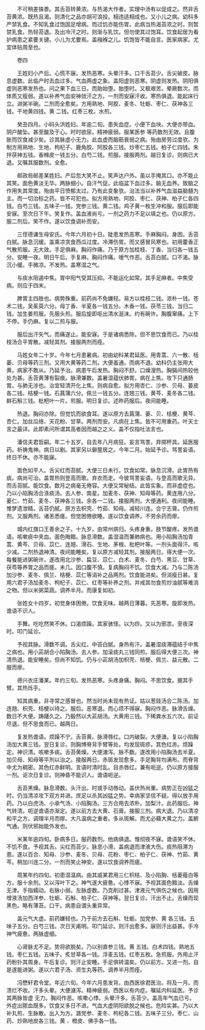 <!-- { "loadSidebar": true } -->
　　不可稍差铢黍。其舌苔转黄浓。与热渴大作者。实理中汤有以促成之。然非舌苔黄浓。既热且渴。则清化之品亦胡可浪投。相违适相成也。又小儿之病。幼科多严禁乳食。不知乳食过饱固足增病。而过饥亦能伤胃。此病当热渴苔浓之时。则暂禁乳食。热轻苔退。及出冷汗之时。则渐与乳饮。但勿使其过饱耳。饮食起居为看护病患之紧要关键。小儿为尤要焉。盖襁褓之儿。饥饱皆不能自言。医家病家。尤宜体贴周至也。

　　卷四

　　王姓妇小产后。心慌不寐。发热恶寒。头晕汗多。口干舌苔少。舌尖破皮。脉息虚数。此临产时去血过多。气血两虚之象。盖阳虚则恶寒。阴虚则发热。阴阳俱虚则恶寒发热也。问之果下血三日。而胎始堕。胎堕时。又极艰苦。晕厥数次。而体质又瘦弱。遂以补养气血安神敛汗之方。一剂而安寐汗收。寒热俱退。能起床行立。进粥半碗。二剂而全愈矣。方用熟地、阿胶、麦冬、牡蛎、枣仁、茯神各三钱。干地黄四钱。黄 二钱。红枣三枚。水煎。

　　癸丑四月。小码头洪姓妇。年逾二旬。患失血症。小便下血块。大便亦带血。阴户酸坠。甚至酸及于心。时时欲尿。精神疲弱。服某医参 等药数剂无效。且腹胀而饮食减少矣。诊其脉虚小无力。此血虚而脑筋衰弱之病。殆由房劳过度欤。为制方用熟地、生地、枸杞子、鹿角胶、阿胶各三钱。炒枣仁五钱。柏子仁四钱。朱拌茯神五钱。香橼皮一钱五分。白芍二钱。煎服。接服两剂。越日复诊。则病已大退。又嘱其服数剂。全愈。

　　邮政局邮差某姓妇。产后忽大笑不止。笑声达户外。虽以手掩其口。亦不能止其笑。面色黄淡无华。两脉细小。自汗气促。此临盆下血过多。脑无血养。致脑之作用失其常度。殆由平日愤郁太过。乃有此变象欤。治法当以补养气血滋益脑髓为主。而一切治标之药。皆不可犯也。拟方用熟地、阿胶、枣仁、茯神、柏子仁各四钱。白芍三钱。五味子一钱。党参三钱。黄二钱。鸡子黄一枚生冲和服。服后即能安寐。至次日下午。笑复作。盖血液尚亏。一剂之药力不足以填之也。仍以原方。服二剂后。笑不作。遂以饮食调补而安。

　　三侄德谦生母安氏。今年六月初十日。陡患发热恶寒。手麻胸闷。身困。舌苔白腻。脉息沉缓。盖乘凉贪食西瓜过度。冷滞伤胃。而又感冒风寒也。初用藿香正气散煎服。无大效。手足俱麻。胸闷作痛。乃于原方加桂枝、丁香、当归各一钱五分。安睡一夜。明日午后。手复麻。胸闷作痛。嗳气作恶。舌苔白腻。口不渴。脉沉小缓。手微凉。不发热。盖寒湿之气。

　　与痰水阻遏中焦。胃中阳气受其压抑。不能运化如常。其手足麻者。中焦受病。则应于四末。

　　脾胃主四肢也。病势殊重。前药尚不免嫌轻。易方以桂枝二钱。浓朴一钱。苍术二钱。吴茱萸六分。母丁香、半夏各一钱五分。木香一钱。茯苓三钱。当归二钱。加生姜煎服。先服头煎。服后旋即呕出清水涎沫。约有碗许。胸腹窜痛。上下不停。手仍麻。复以二煎与服。

　　服后出汗矢气。而痛遂止。能安寐。于是诸病悉除。但不思饮食而已。乃以桂枝汤合平胃散。减轻其剂。接服两剂而痊。

　　马姓女年二十岁。今年七月患暑病。初由幼科某君延医。用青蒿、六一散、栝蒌、贝母等药三剂。又用大黄等药二剂。大便虽通。而病不退。幼科仍主张用大黄。病家不敢从。乃延予治。病患午后发热。胸闷不舒。口燥溲热。胸膈间热较他处为甚。舌苔黄薄有裂痕。脉滑兼数。盖暑湿蕴伏肺胃。病在上焦。攻下只通肠胃。与肺无涉也。治宜轻清开化上焦。则病自愈。拟方用杏仁、沙参、贝母、蒌皮各二钱。桔梗一钱。石菖蒲六分。佩兰一钱五分。连翘三钱。黄芩、麦冬各二钱。鲜石斛三钱。枇杷叶一片。煎服。明日复诊。述昨药服后。夜间能睡。

　　热退。胸闷亦除。但觉饥而欲食耳。遂以原方去菖蒲、蒌、贝、桔梗、黄芩、杏仁。加丝瓜络、天花粉、甘草。两剂而安。凡病在上焦。皆不可用重药。叶天士言之最详。此即素问所谓其高者因而越之之义。盖不仅指吐法言也。

　　潘信夫君哲嗣。年二十五岁。自去年八月病狂。妄言骂詈。弃掷杯具。延医服药。祈祷鬼神。病日以剧。其家另以僻屋居之。今年二月。始延予诊。骂詈妄语。终日不休。亦不能寐。

　　面色如平人。舌尖红而苔腻。大便三日未行。饮食如常。脉息沉滑。此胃热有痰。病尚可治。盖胃热则登高而歌。弃衣而走。今彼骂詈妄语。与登高而歌无异。而舌苔腻。能饮食。数月之病毫无倦容。大便又常秘结。此皆实象。而非虚症也。乃以小陷胸汤合涤痰汤。去人参、南星。加麦冬、茯神、知母等药。黄连用八分。蒌仁、竹茹、麦冬、茯神各三钱。余各一二钱。接服两剂。大便通利。夜间能睡。惟梦遗泄精。舌苔仍腻。原方去枳壳、竹茹、知母。减轻川连。合宁志膏。仍作煎剂。又服两剂。诸恙悉瘥。但觉困倦欲睡。遂以饮食调养。不劳余药而瘳。

　　城内红旗口王善余之子。十九岁。由常州病归。头疼身重。肢节酸疼。发热谵语。咳嗽痰中夹血。面色晦黯。脉息滑数。盖湿温而兼肺病也。用小陷胸汤加青蒿、黄芩、贝母、苡仁、连翘、滑石、生地、茅根、枇杷叶等。一剂头面得汗。咳少减。二剂热退神清。夜间能睡矣。复以原方减轻其剂。接服两日。得大便一次。每餐能进粥碗许。遂改用北沙参、扁豆、苡仁、白术、麦冬、白芍、黑豆、甘草、茯苓等养胃之品而瘥。未几。因口腹不慎。复病胸闷不饥。饮食大减。乃与二陈汤加沙参、麦冬、佩兰、桔梗、苡仁等消补之品两剂。饮食能进矣。但消瘦日甚。复用六君子汤加麦冬、枸杞子、苡仁、红枣等补养之剂。并戒其勿食煎炒油腻等难消之物。但以米粥菜蔬。调养半月。而康复如初。

　　张姓女十四岁。初觉身体困倦。饮食无味。越两日薄暮。先恶寒。旋即发热。谵语不识人。

　　手舞。吃吃然笑不休。口渴烦躁。其家骇怪。以为痧。又以为邪祟。至夜深时。叩门延诊。

　　予视其脉。滑数不调。舌尖红。中苔白腻。身热有汗。盖暑湿痰滞蕴结于中焦之病也。用小茈胡合小陷胸汤。去人参。加滚痰丸三钱同煎。服后得大便三次。神清热退。能安睡矣。但尚不知饥。仍与小茈胡汤加枳壳、桔梗、佩兰、益元散。二服而瘳。

　　德兴衣庄潘某。年约三旬。发热恶寒。头疼身痛。胸闷。不思饮食。握其手臂。其热烁手。

　　知其病重。非寻常之感冒也。然当时尚未现有热证。姑以葱豉汤合二陈汤。加连翘、枳壳、桔梗以待之。服后。恶寒退。而心烦不得寐。胸闷作恶。脉滑舌燥。数日不大便。踌躇久之。乃毅然以大茈胡汤。大黄用三钱。下稀粪水五六次。前证尽退。但不思食而已。越两日。

　　复发热谵语。烦躁不宁。舌苔黄。脉滑唇红。口内破裂。大便溏。复以小陷胸汤加大黄三钱。翌日复诊。则胸博脊背手臂等处。均发现斑疹。其色红赤。烦躁定。神识清。咳嗽多痰。舌苔黄燥。大便溏泻。脉不数。遂改用小陷胸汤去半夏。加贝母、知母等平剂以治之。接服两日。赤斑发现愈多。手足胸背均满布。而脊背中尤为稠密。其色红赤鲜明。言语时清时乱。目赤唇红。兼有呃逆。仍以原方接服一剂。讵次日复诊。则神昏不能识人。谵语呃逆。

　　舌苔黑燥。脉息滑数。头汗出。时或手动唇动。盖伏热尚重。病势正在凶猛之时。仍当清凉攻下双方并进。庶足以杀其凶猛之势。幸病家坚信不疑。得以放手用药。乃以白虎汤、小承气汤、小陷胸汤。三方合用去浓朴。加梨汁。此药服后。神气转清。呃逆谵语亦渐定。遂以前方去大黄、石膏。接服三剂。病大退。乃以清凉和平之方。调理半月而瘳。大凡温病之重者。多从斑解。而尤必藉大黄之力。盖腑气通。则伏邪始能外发也。

　　米某年逾四旬。卧病多日。服药数剂。他病俱退。惟彻夜不寐。谵语笑不休。不饥不食。予视其舌。尖红而苔少。脉息小滑。盖病退而津液大伤。痰热阻滞为患。遂以百合、知母、沙参、麦冬、贝母、花粉、枣仁、柏子仁、茯神、竹茹、黄芩。稍加川连二分。一剂而笑止神安。遂以饮食调养而瘥。

　　周某年约四旬。初患湿温病。由其戚某君用三仁枳桔、及小陷胸、栝蒌薤白等方。服十余剂。又以泻叶下之。神气遂大疲惫。心悸不寐。予视其面色黯淡。舌燥无津。手指蠕动。右脉小弱。左脉虚数。乃克削过甚。津液元气俱伤之候也。因用增液汤加西洋参、牡蛎、石斛、柏子仁、茯神等。翌日复诊。汗出不止。舌燥而现黑色。略有薄苔。口干。病患自谓头重异常。

　　盖元气大虚。前药嫌轻也。乃于前方去石斛、牡蛎。加党参、黄 各三钱。五味子五分。白芍三钱。次日天甫明。叩门延诊。则汗出愈多。寐则汗出益甚。手冷神气疲惫。两脉虚细。

　　心肾脉尤不足。势将欲脱矣。乃以别直参三钱。黄 五钱。白术四钱。熟地五钱。枣仁五钱。五味子、炙甘草各一钱。浮麦五钱。红枣五枚。急煎服。外用止汗药粉扑其周身。午后复诊。则汗止安睡。手足俱转温矣。仍以前方。又进一剂。自是遂能进粥。遂以六君子汤、资生丸等药。调养半月而痊。

　　冯懋轩君令堂。年近六旬。今年六月患发背。由西医徐君医治。将及一月。而溃烂不收。汗多头晕。大便溏泻。精神疲弱。西医以有内症。嘱延内科延医。予诊其两脉皆虚 无力。胸闷作恶。咳嗽心悸。头晕汗多。舌苔少。盖高年气血已亏。外症出脓血既多。饮食又多日不进。气血大虚阴阳欲脱之候也。危险实甚。乃以大补丸煎、生脉散。出入为方。潞党参、麦冬、枸杞各二钱。五味子三分。枣仁、山药、炒熟地炭各三钱。黄 、橙皮、佛手各一钱。

